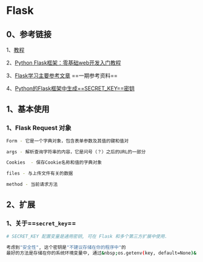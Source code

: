 # Flask

## 0、参考链接

1、[教程](https://dormousehole.readthedocs.io/en/latest/tutorial/index.html)

2、[Python Flask框架：零基础web开发入门教程](https://segmentfault.com/a/1190000017330435)

3、[Flask学习主要参考文章](https://www.w3cschool.cn/flask) ==一期参考资料==



4、[Python的Flask框架中生成==SECRET_KEY==密钥](https://www.gaodaima.com/218641.html)






## 1、基本使用

### 1、Flask Request 对象

```bash
Form - 它是一个字典对象，包含表单参数及其值的键和值对

args - 解析查询字符串的内容，它是问号（？）之后的URL的一部分

Cookies  - 保存Cookie名称和值的字典对象

files - 与上传文件有关的数据

method - 当前请求方法
```





## 2、扩展

### 1、关于==`secret_key`==

```bash
# SECRET_KEY 配置变量是通用密钥, 可在 Flask 和多个第三方扩展中使用.

考虑到"安全性", 这个密钥是"不建议存储在你的程序中"的
最好的方法是存储在你的系统环境变量中, 通过&nbsp;os.getenv(key, default=None)&nbsp;获得
```





